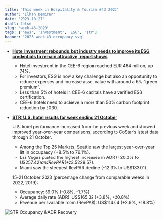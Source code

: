 ```yaml
---
title: 'This week in Hospitality & Tourism #43 2023'
author: 'Ilhan Demirer'
date: '2023-10-27'
draft: false
slug: 'week-43-2023'
tags: ['news', 'investment', 'ESG', 'str']
banner: '2023-week-43-occupancy.svg'
---
```


- **[Hotel investment rebounds, but industry needs to improve its ESG credentials to remain attractive, report shows](https://www.hospitalitynet.org/news/4118784.html)**

  - Hotel investment in the CEE-6 region reached EUR 464 million, up 74%.
  - For investors, ESG is now a key challenge but also an opportunity to reduce expenses and increase asset value with around a 6% “green premium”.
  - Less than 5% of hotels in CEE-6 capitals have a verified ESG certification.
  - CEE-6 hotels need to achieve a more than 50% carbon footprint reduction by 2030.

- **[STR: U.S. hotel results for week ending 21 October](https://str.com/press-release/us-hotel-results-week-ending-21-october)**

  U.S. hotel performance increased from the previous week and showed improved year-over-year comparisons, according to CoStar’s latest data through 21 October.

  - Among the Top 25 Markets, Seattle saw the largest year-over-year lift in occupancy (+8.5% to 76.1%).
  - Las Vegas posted the highest increases in ADR (+20.3% to US$257.42) and RevPAR (+23.5% to US$229.57).
  - Miami saw the steepest RevPAR decline (-12.3% to US$133.01).

  15-21 October 2023 (percentage change from comparable weeks in 2022, 2019):

  - Occupancy: 69.0% (-0.8%, -1.7%)
  - Average daily rate (ADR): US$165.32 (+3.8%, +20.8%)
  - Revenue per available room (RevPAR): US$114.04 (+2.9%, +18.8%)

![STR Occupancy & ADR Recovery](/images/blogimages/2023-week-43-occupancy.svg)
